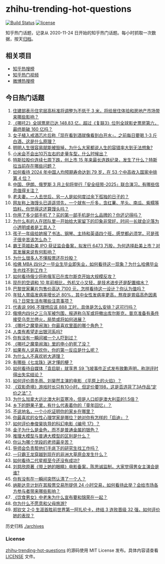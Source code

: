 # zhihu-trending-hot-questions

[![Build Status](https://github.com/justjavac/zhihu-trending-hot-questions/workflows/ci/badge.svg?branch=master)](https://github.com/justjavac/zhihu-trending-hot-questions/actions)
[![license](https://img.shields.io/github/license/justjavac/zhihu-trending-hot-questions)](https://github.com/justjavac/zhihu-trending-hot-questions/blob/master/LICENSE)

知乎热门话题，记录从 2020-11-24
日开始的知乎热门话题。每小时抓取一次数据，按天[归档](./archives)。

## 相关项目

- [知乎热搜榜](https://github.com/justjavac/zhihu-trending-top-search)
- [知乎热门视频](https://github.com/justjavac/zhihu-trending-hot-video)
- [微博热搜榜](https://github.com/justjavac/weibo-trending-hot-search)

## 今日热门话题

<!-- BEGIN -->
<!-- 最后更新时间 Mon Mar 10 2025 07:10:26 GMT+0800 (China Standard Time) -->

1. [住建部表示住宅层高标准将调整为不低于 3 米，将给居住体验和房地产市场带来哪些影响？](https://www.zhihu.com/question/14500741380)
1. [《哪吒2》全球票房已达 148.83 亿，超过《复联3》位列全球影史票房第六，最终能破 160 亿吗？](https://www.zhihu.com/question/14436117752)
1. [女子植入戒酒芯片后称「现在看到酒就像看到白开水」，之前每日要喝 1-3 斤白酒，这是什么原理？](https://www.zhihu.com/question/14437299325)
1. [明明人生很容易就能被毁掉，为什么大家都说人生的容错率大到无法想象?](https://www.zhihu.com/question/14400937476)
1. [小米会不会出10万左右的走量车型，什么时候出？](https://www.zhihu.com/question/13663933185)
1. [特斯拉股价连续七周下跌，创上市 15 年来最长连跌纪录，发生了什么？特斯拉当前存在哪些问题？](https://www.zhihu.com/question/14435291142)
1. [如何看待 2024 年中国人均预期寿命达到 79 岁，在 53 个中高收入国家中排第 4 位？](https://www.zhihu.com/question/14503274127)
1. [中国、伊朗、俄罗斯 3 月上旬将举行「安全纽带-2025」联合演习，有哪些信息值得关注？](https://www.zhihu.com/question/14474114386)
1. [老夫妻，一人去世后，另一人是如何度过余下孤独的日子的？](https://www.zhihu.com/question/319841534)
1. [网友称上海馒头已遥遥领先，一个就有一斤多，含红薯、芋头、南瓜、紫糯等馅料，你觉得这还算馒头吗？](https://www.zhihu.com/question/14401903403)
1. [你用了多少部手机了？买的第一部手机是什么品牌的？你还记得吗？](https://www.zhihu.com/question/12659210510)
1. [为什么有的人在团队里一开始给大家留下的印象非常好，时间一长就会沦落为小透明或者是工具人？](https://www.zhihu.com/question/11469678428)
1. [孩子一年级给她报了书法、钢琴、主持和英语四个班，感觉都必须学，可是孩子很辛苦该怎么办？](https://www.zhihu.com/question/573992982)
1. [霸王茶姬赴美 IPO 获证监会备案，拟发行 6473 万股，为何选择赴美上市？对其发展来说有何影响？](https://www.zhihu.com/question/14243184194)
1. [为什么很多人不懂股票还在炒股？](https://www.zhihu.com/question/3195969657)
1. [哈佛 MBA 四分之一毕业生毕业即失业，如何看待这一现象？为什么哈佛毕业生也找不到工作？](https://www.zhihu.com/question/14431584492)
1. [如何看待俄少将称俄军已在库尔斯克开始大规模反攻？](https://www.zhihu.com/question/14498740265)
1. [现在的空调和 10 年前相比，外机又小又轻，是技术进步还是配置缩水？](https://www.zhihu.com/question/527777130)
1. [巴黎世家薯片包售价高达 7100 元，怎样看待这一设计？你认为值吗？](https://www.zhihu.com/question/14380800546)
1. [年轻人胃癌发病率增长近 80%，其中女性发病率更高，熬夜是胃癌高危因素吗？日常生活有哪些注意事项？](https://www.zhihu.com/question/14351228309)
1. [代表说 996 不理想应该 888 工时，具体是怎么安排？这可行吗？](https://www.zhihu.com/question/14464663524)
1. [俄境内四分之三乌军被包围，报道称乌军或将撤出库尔斯克，普京准备有条件接受乌克兰停火，局势或将如何进展？](https://www.zhihu.com/question/14425754126)
1. [《哪吒之魔童闹海》你最喜欢里面的哪个角色？](https://www.zhihu.com/question/11861173126)
1. [人类有希望走出银河系吗?](https://www.zhihu.com/question/517090467)
1. [你有没有一瞬间被一个人吓到过？](https://www.zhihu.com/question/317337121)
1. [《哪吒之魔童闹海》里的申小豹死了没？](https://www.zhihu.com/question/11125573615)
1. [如果有人说喜欢你，你的第一反应是什么呢？](https://www.zhihu.com/question/9460093601)
1. [为什么人不喜欢听大道理？](https://www.zhihu.com/question/595958788)
1. [有哪些《七龙珠》迷才懂的梗？](https://www.zhihu.com/question/359074125)
1. [如何看待自媒体「袁启聪」就享界 S9 飞坡事件正式发布致歉声明，称测评时得出失实结论？](https://www.zhihu.com/question/14347865758)
1. [如何评价周冬雨、刘昊然主演的电影 《平原上的火焰》？](https://www.zhihu.com/question/505175344)
1. [《双影奇境》游戏时长只有10小时，但定价要198，这是否违背了3A作品“定价之法”？](https://www.zhihu.com/question/14248193503)
1. [为什么加拿大远比澳大利亚寒冷，但是人口却是澳大利亚的1.5倍？](https://www.zhihu.com/question/665322345)
1. [乡下的野果子里，有什么代表着你的「童年回忆」？](https://www.zhihu.com/question/12938644307)
1. [不说地名，一个小吃证明你的家乡在哪里？](https://www.zhihu.com/question/13536593023)
1. [你最喜欢的女性心理学家是哪位？她对你有怎样的「启迪」？](https://www.zhihu.com/question/13128067097)
1. [如何评价奉俊昊执导的科幻电影《编号 17》？](https://www.zhihu.com/question/13849516516)
1. [金子为什么是金色，而不是普通金属的银色？](https://www.zhihu.com/question/22328917)
1. [推理大模型与普通大模型的区别是什么？](https://www.zhihu.com/question/11667247329)
1. [你认为哪个学段的老师最辛苦？](https://www.zhihu.com/question/12914312138)
1. [导师会负责帮他们手底下的研究生找工作吗？](https://www.zhihu.com/question/650182210)
1. [一只霸王龙穿越到现在的非洲大草原会发生什么？](https://www.zhihu.com/question/266397869)
1. [如何看待二代星舰至今还没有成功?](https://www.zhihu.com/question/14286290358)
1. [刘慈欣原著《带上她的眼睛》电影备案，陈思诚监制，大家觉得男女主演会是谁?](https://www.zhihu.com/question/14017272919)
1. [你有没有在一瞬间突然认清了一个人？](https://www.zhihu.com/question/322856732)
1. [纳斯达克计划在其股票交易所提供 24 小时交易，如何看待此举？会给市场各方参与者带来哪些影响？](https://www.zhihu.com/question/14353216485)
1. [《饮食男女》中老朱为什么宣布要和锦荣在一起？](https://www.zhihu.com/question/52938459)
1. [你为什么不愿意和父母旅游?](https://www.zhihu.com/question/293045632)
1. [郑钦文 2-0 生涯首胜前世界第一阿扎伦卡，终结 3 连败晋级 32 强，如何评价她的表现？](https://www.zhihu.com/question/14413796844)

<!-- END -->

历史归档 [./archives](./archives)

### License

[zhihu-trending-hot-questions](https://github.com/justjavac/zhihu-trending-hot-questions)
的源码使用 MIT License 发布。具体内容请查看 [LICENSE](./LICENSE) 文件。
